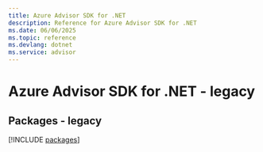 ```yaml
---
title: Azure Advisor SDK for .NET
description: Reference for Azure Advisor SDK for .NET
ms.date: 06/06/2025
ms.topic: reference
ms.devlang: dotnet
ms.service: advisor
---
```

# Azure Advisor SDK for .NET - legacy
## Packages - legacy
[!INCLUDE [packages](advisor-index.md)]